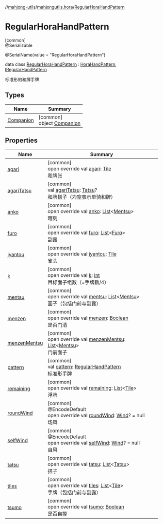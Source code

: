 //[mahjong-utils](../../../index.md)/[mahjongutils.hora](../index.md)/[RegularHoraHandPattern](index.md)

# RegularHoraHandPattern

[common]\
@Serializable

@SerialName(value = &quot;RegularHoraHandPattern&quot;)

data class [RegularHoraHandPattern](index.md) : [HoraHandPattern](../-hora-hand-pattern/index.md), [IRegularHandPattern](../../mahjongutils.models.hand/-i-regular-hand-pattern/index.md)

标准形的和牌手牌

## Types

| Name | Summary |
|---|---|
| [Companion](-companion/index.md) | [common]<br>object [Companion](-companion/index.md) |

## Properties

| Name | Summary |
|---|---|
| [agari](agari.md) | [common]<br>open override val [agari](agari.md): [Tile](../../mahjongutils.models/-tile/index.md)<br>和牌张 |
| [agariTatsu](agari-tatsu.md) | [common]<br>val [agariTatsu](agari-tatsu.md): [Tatsu](../../mahjongutils.models/-tatsu/index.md)?<br>和牌搭子（为空表示单骑和牌） |
| [anko](../../mahjongutils.models.hand/-i-regular-hand-pattern/anko.md) | [common]<br>open override val [anko](../../mahjongutils.models.hand/-i-regular-hand-pattern/anko.md): [List](https://kotlinlang.org/api/latest/jvm/stdlib/kotlin.collections/-list/index.html)&lt;[Mentsu](../../mahjongutils.models/-mentsu/index.md)&gt;<br>暗刻 |
| [furo](../../mahjongutils.models.hand/-i-has-furo/furo.md) | [common]<br>open override val [furo](../../mahjongutils.models.hand/-i-has-furo/furo.md): [List](https://kotlinlang.org/api/latest/jvm/stdlib/kotlin.collections/-list/index.html)&lt;[Furo](../../mahjongutils.models/-furo/index.md)&gt;<br>副露 |
| [jyantou](jyantou.md) | [common]<br>open override val [jyantou](jyantou.md): [Tile](../../mahjongutils.models/-tile/index.md)<br>雀头 |
| [k](../../mahjongutils.models.hand/-i-regular-hand-pattern/k.md) | [common]<br>open override val [k](../../mahjongutils.models.hand/-i-regular-hand-pattern/k.md): [Int](https://kotlinlang.org/api/latest/jvm/stdlib/kotlin/-int/index.html)<br>目标面子组数（=手牌数/4） |
| [mentsu](../../mahjongutils.models.hand/-i-regular-hand-pattern/mentsu.md) | [common]<br>open override val [mentsu](../../mahjongutils.models.hand/-i-regular-hand-pattern/mentsu.md): [List](https://kotlinlang.org/api/latest/jvm/stdlib/kotlin.collections/-list/index.html)&lt;[Mentsu](../../mahjongutils.models/-mentsu/index.md)&gt;<br>面子（包括门前与副露） |
| [menzen](../../mahjongutils.models.hand/-i-has-furo/menzen.md) | [common]<br>open override val [menzen](../../mahjongutils.models.hand/-i-has-furo/menzen.md): [Boolean](https://kotlinlang.org/api/latest/jvm/stdlib/kotlin/-boolean/index.html)<br>是否门清 |
| [menzenMentsu](../../mahjongutils.models.hand/-i-regular-hand-pattern/menzen-mentsu.md) | [common]<br>open override val [menzenMentsu](../../mahjongutils.models.hand/-i-regular-hand-pattern/menzen-mentsu.md): [List](https://kotlinlang.org/api/latest/jvm/stdlib/kotlin.collections/-list/index.html)&lt;[Mentsu](../../mahjongutils.models/-mentsu/index.md)&gt;<br>门前面子 |
| [pattern](pattern.md) | [common]<br>val [pattern](pattern.md): [RegularHandPattern](../../mahjongutils.models.hand/-regular-hand-pattern/index.md)<br>标准形手牌 |
| [remaining](../../mahjongutils.models.hand/-hand-pattern/remaining.md) | [common]<br>open override val [remaining](../../mahjongutils.models.hand/-hand-pattern/remaining.md): [List](https://kotlinlang.org/api/latest/jvm/stdlib/kotlin.collections/-list/index.html)&lt;[Tile](../../mahjongutils.models/-tile/index.md)&gt;<br>浮牌 |
| [roundWind](round-wind.md) | [common]<br>@EncodeDefault<br>open override val [roundWind](round-wind.md): [Wind](../../mahjongutils.models/-wind/index.md)? = null<br>场风 |
| [selfWind](self-wind.md) | [common]<br>@EncodeDefault<br>open override val [selfWind](self-wind.md): [Wind](../../mahjongutils.models/-wind/index.md)? = null<br>自风 |
| [tatsu](../../mahjongutils.models.hand/-i-regular-hand-pattern/tatsu.md) | [common]<br>open override val [tatsu](../../mahjongutils.models.hand/-i-regular-hand-pattern/tatsu.md): [List](https://kotlinlang.org/api/latest/jvm/stdlib/kotlin.collections/-list/index.html)&lt;[Tatsu](../../mahjongutils.models/-tatsu/index.md)&gt;<br>搭子 |
| [tiles](../../mahjongutils.models.hand/-hand-pattern/tiles.md) | [common]<br>open override val [tiles](../../mahjongutils.models.hand/-hand-pattern/tiles.md): [List](https://kotlinlang.org/api/latest/jvm/stdlib/kotlin.collections/-list/index.html)&lt;[Tile](../../mahjongutils.models/-tile/index.md)&gt;<br>手牌（包括门前与副露） |
| [tsumo](tsumo.md) | [common]<br>open override val [tsumo](tsumo.md): [Boolean](https://kotlinlang.org/api/latest/jvm/stdlib/kotlin/-boolean/index.html)<br>是否自摸 |
